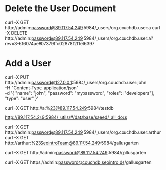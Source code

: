 
# Delete the User Document
curl -X GET http://admin:password@89.117.54.249:5984/_users/org.couchdb.user:a
curl -X DELETE http://admin:password@89.117.54.249:5984/_users/org.couchdb.user:a?rev=3-6f6074ae807379ffc02878f2f1e16397

# Add a User
curl -X PUT http://admin:password@127.0.0.1:5984/_users/org.couchdb.user:john \
  -H "Content-Type: application/json" \
  -d '{
    "name": "john",
    "password": "mypassword",
    "roles": ["developers"],
    "type": "user"
  }'


curl -X GET http://a:%23@89.117.54.249:5984/testdb

http://89.117.54.249:5984/_utils/#/database/saeed/_all_docs


curl -X GET http://admin:password@89.117.54.249:5984/_users/org.couchdb.user:arthur
curl -X GET http://arthur:%23SeointroTeam@89.117.54.249:5984/gallusgarten

curl -X GET http://admin:password@89.117.54.249:5984/gallusgarten


curl -X GET https://admin:password@couchdb.seointro.de/gallusgarten
